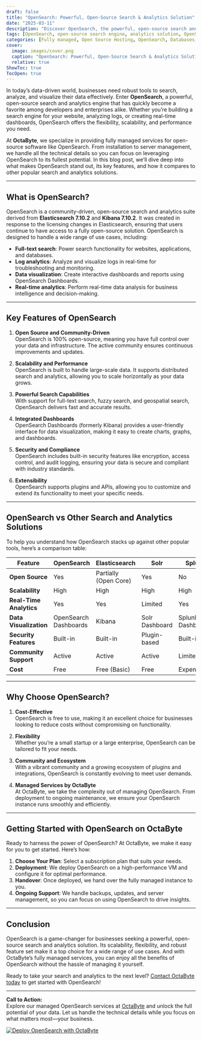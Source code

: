 ```yaml
---
draft: false
title: "OpenSearch: Powerful, Open-Source Search & Analytics Solution"
date: "2025-03-11"
description: "Discover OpenSearch, the powerful, open-source search and analytics engine that empowers businesses to unlock the full potential of their data. Learn how OpenSearch compares to other solutions and why it’s the go-to choice for scalable, secure, and customizable search and analytics."
tags: [OpenSearch, open-source search engine, analytics solution, OpenSearch vs Elasticsearch, search and analytics tools, managed OpenSearch services, OctaByte, open-source software, data visualization, log analytics, real-time search]
categories: [Fully managed, Open Source Hosting, OpenSearch, Databases, Nosql, Specialized Databases]
cover:
  image: images/cover.png
  caption: "OpenSearch: Powerful, Open-Source Search & Analytics Solution"
  relative: true
ShowToc: true
TocOpen: true
---
```



In today’s data-driven world, businesses need robust tools to search, analyze, and visualize their data effectively. Enter **OpenSearch**, a powerful, open-source search and analytics engine that has quickly become a favorite among developers and enterprises alike. Whether you’re building a search engine for your website, analyzing logs, or creating real-time dashboards, OpenSearch offers the flexibility, scalability, and performance you need.

At **OctaByte**, we specialize in providing fully managed services for open-source software like OpenSearch. From installation to server management, we handle all the technical details so you can focus on leveraging OpenSearch to its fullest potential. In this blog post, we’ll dive deep into what makes OpenSearch stand out, its key features, and how it compares to other popular search and analytics solutions.

---

## What is OpenSearch?

OpenSearch is a community-driven, open-source search and analytics suite derived from **Elasticsearch 7.10.2** and **Kibana 7.10.2**. It was created in response to the licensing changes in Elasticsearch, ensuring that users continue to have access to a fully open-source solution. OpenSearch is designed to handle a wide range of use cases, including:

- **Full-text search**: Power search functionality for websites, applications, and databases.
- **Log analytics**: Analyze and visualize logs in real-time for troubleshooting and monitoring.
- **Data visualization**: Create interactive dashboards and reports using OpenSearch Dashboards.
- **Real-time analytics**: Perform real-time data analysis for business intelligence and decision-making.

---

## Key Features of OpenSearch

1. **Open Source and Community-Driven**  
   OpenSearch is 100% open-source, meaning you have full control over your data and infrastructure. The active community ensures continuous improvements and updates.

2. **Scalability and Performance**  
   OpenSearch is built to handle large-scale data. It supports distributed search and analytics, allowing you to scale horizontally as your data grows.

3. **Powerful Search Capabilities**  
   With support for full-text search, fuzzy search, and geospatial search, OpenSearch delivers fast and accurate results.

4. **Integrated Dashboards**  
   OpenSearch Dashboards (formerly Kibana) provides a user-friendly interface for data visualization, making it easy to create charts, graphs, and dashboards.

5. **Security and Compliance**  
   OpenSearch includes built-in security features like encryption, access control, and audit logging, ensuring your data is secure and compliant with industry standards.

6. **Extensibility**  
   OpenSearch supports plugins and APIs, allowing you to customize and extend its functionality to meet your specific needs.

---

## OpenSearch vs Other Search and Analytics Solutions

To help you understand how OpenSearch stacks up against other popular tools, here’s a comparison table:

| Feature                | OpenSearch          | Elasticsearch       | Solr                | Splunk              |
|------------------------|---------------------|---------------------|---------------------|---------------------|
| **Open Source**        | Yes                 | Partially (Open Core)| Yes                 | No                  |
| **Scalability**        | High                | High                | High                | High                |
| **Real-Time Analytics**| Yes                 | Yes                 | Limited             | Yes                 |
| **Data Visualization** | OpenSearch Dashboards| Kibana              | Solr Dashboard      | Splunk Dashboards   |
| **Security Features**  | Built-in            | Built-in            | Plugin-based        | Built-in            |
| **Community Support**  | Active              | Active              | Active              | Limited             |
| **Cost**               | Free                | Free (Basic)        | Free                | Expensive           |

---

## Why Choose OpenSearch?

1. **Cost-Effective**  
   OpenSearch is free to use, making it an excellent choice for businesses looking to reduce costs without compromising on functionality.

2. **Flexibility**  
   Whether you’re a small startup or a large enterprise, OpenSearch can be tailored to fit your needs.

3. **Community and Ecosystem**  
   With a vibrant community and a growing ecosystem of plugins and integrations, OpenSearch is constantly evolving to meet user demands.

4. **Managed Services by OctaByte**  
   At OctaByte, we take the complexity out of managing OpenSearch. From deployment to ongoing maintenance, we ensure your OpenSearch instance runs smoothly and efficiently.

---

## Getting Started with OpenSearch on OctaByte

Ready to harness the power of OpenSearch? At OctaByte, we make it easy for you to get started. Here’s how:

1. **Choose Your Plan**: Select a subscription plan that suits your needs.
2. **Deployment**: We deploy OpenSearch on a high-performance VM and configure it for optimal performance.
3. **Handover**: Once deployed, we hand over the fully managed instance to you.
4. **Ongoing Support**: We handle backups, updates, and server management, so you can focus on using OpenSearch to drive insights.

---

## Conclusion

OpenSearch is a game-changer for businesses seeking a powerful, open-source search and analytics solution. Its scalability, flexibility, and robust feature set make it a top choice for a wide range of use cases. And with OctaByte’s fully managed services, you can enjoy all the benefits of OpenSearch without the hassle of managing it yourself.

Ready to take your search and analytics to the next level? [Contact OctaByte today](https://octabyte.io) to get started with OpenSearch!

---

**Call to Action:**  
Explore our managed OpenSearch services at [OctaByte](https://octabyte.io) and unlock the full potential of your data. Let us handle the technical details while you focus on what matters most—your business.

[![Deploy OpenSearch with OctaByte](/images/deploy-on-octabyte.png)](https://octabyte.io/fully-managed-open-source-services/databases/nosql/opensearch)
